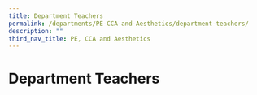 ```yaml
---
title: Department Teachers
permalink: /departments/PE-CCA-and-Aesthetics/department-teachers/
description: ""
third_nav_title: PE, CCA and Aesthetics
---
```

# Department Teachers